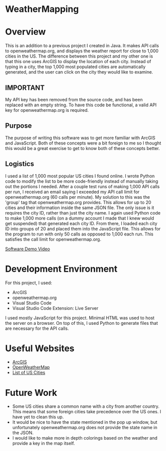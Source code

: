 # WeatherMapping

# Overview

This is an addition to a previous project I created in Java. It makes API calls to openweathermap.org, and displays the weather report for
close to 1,000 cities in the US.  The difference between this project and my other one is that this one uses ArcGIS to display the location
of each city. Instead of typing in a city, the top 1,000 most populated cities are automatically generated, and the user can click on the
city they would like to examine.

## IMPORTANT

My API key has been removed from the source code, and has been replaced with an empty string. To have this code be functional, a valid
API key for openweathermap.org is required.


## Purpose
The purpose of writing this software was to get more familiar with ArcGIS and JavaScript. Both of these concepts were a bit foreign to me
so I thought this would be a great exercise to get to know both of these concepts better.

## Logistics
I used a list of 1,000 most popular US cities I found online. I wrote Python code to modify the list to be more code-friendly
instead of manually taking out the portions I needed.  After a couple test runs of making 1,000 API calls per run, I received
an email saying I exceeded my API call limit for openweathermap.org (60 calls per minute). My solution to this was the
'group' tag that openweathermap.org provides. This allows for up to 20 cities and their information inside the same JSON
file.  The only issue is it requires the city ID, rather than just the city name. I again used Python code to make 1,000 more
calls (on a dummy account I made that I knew would get suspended) that generated each city ID. From there, I loaded each city
ID into groups of 20 and placed them into the JavaScript file. This allows for the program to run with only 50 calls as
opposed to 1,000 each run. This satisfies the call limit for openweathermap.org.


[Software Demo Video](https://www.youtube.com/watch?v=IwLo-zqfsTc)

# Development Environment

For this project, I used:
* ArcGIS
* openweathermap.org
* Visual Studio Code
* Visual Studio Code Extension: Live Server

I used mostly JavaScript for this project. Minimal HTML was used to host the server on a browser.
On top of this, I used Python to generate files that are necessary for the API calls.

# Useful Websites

* [ArcGIS](https://www.arcgis.com/index.html)
* [OpenWeatherMap](https://openweathermap.org/)
* [List of US Cities](https://gist.github.com/Miserlou/11500b2345d3fe850c92)

# Future Work

* Some US cities share a common name with a city from another country. This means that some foreign cities take precedence over the US ones. I have yet to clean this up.
* It would be nice to have the state mentioned in the pop up window, but unfortunately openweathermap.org does not provide the state name in the JSON.
* I would like to make more in depth colorings based on the weather and provide a key in the map itself.
